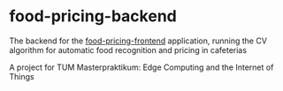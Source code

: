 # food-pricing-backend

The backend for the [food-pricing-frontend](https://github.com/miguelrk/food-pricing-frontend) application, running the CV algorithm for automatic food recognition and pricing in cafeterias

A project for TUM Masterpraktikum: Edge Computing and the Internet of Things
